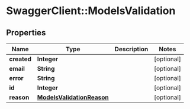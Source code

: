 # SwaggerClient::ModelsValidation

## Properties
Name | Type | Description | Notes
------------ | ------------- | ------------- | -------------
**created** | **Integer** |  | [optional] 
**email** | **String** |  | [optional] 
**error** | **String** |  | [optional] 
**id** | **Integer** |  | [optional] 
**reason** | [**ModelsValidationReason**](ModelsValidationReason.md) |  | [optional] 


